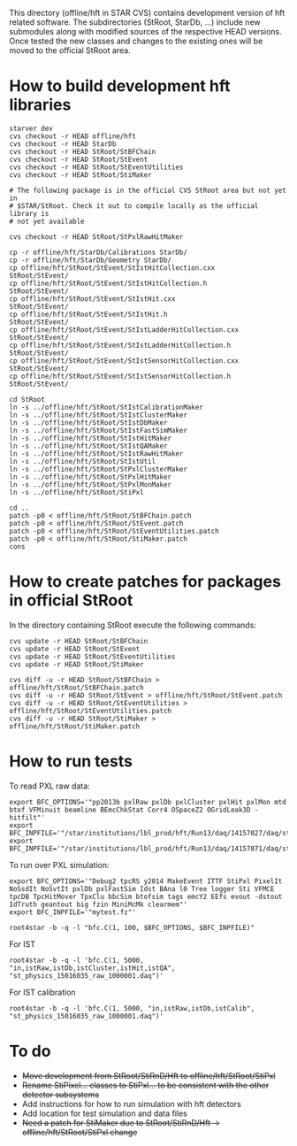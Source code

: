 
This directory (offline/hft in STAR CVS) contains development version of hft
related software. The subdirectories (StRoot, StarDb, ...) include new
submodules along with modified sources of the respective HEAD versions. Once
tested the new classes and changes to the existing ones will be moved to the
official StRoot area.


How to build development hft libraries
======================================

    starver dev
    cvs checkout -r HEAD offline/hft
    cvs checkout -r HEAD StarDb
    cvs checkout -r HEAD StRoot/StBFChain
    cvs checkout -r HEAD StRoot/StEvent
    cvs checkout -r HEAD StRoot/StEventUtilities
    cvs checkout -r HEAD StRoot/StiMaker

    # The following package is in the official CVS StRoot area but not yet in
    # $STAR/StRoot. Check it out to compile locally as the official library is
    # not yet available

    cvs checkout -r HEAD StRoot/StPxlRawHitMaker

    cp -r offline/hft/StarDb/Calibrations StarDb/
    cp -r offline/hft/StarDb/Geometry StarDb/
    cp offline/hft/StRoot/StEvent/StIstHitCollection.cxx       StRoot/StEvent/
    cp offline/hft/StRoot/StEvent/StIstHitCollection.h         StRoot/StEvent/
    cp offline/hft/StRoot/StEvent/StIstHit.cxx                 StRoot/StEvent/
    cp offline/hft/StRoot/StEvent/StIstHit.h                   StRoot/StEvent/
    cp offline/hft/StRoot/StEvent/StIstLadderHitCollection.cxx StRoot/StEvent/
    cp offline/hft/StRoot/StEvent/StIstLadderHitCollection.h   StRoot/StEvent/
    cp offline/hft/StRoot/StEvent/StIstSensorHitCollection.cxx StRoot/StEvent/
    cp offline/hft/StRoot/StEvent/StIstSensorHitCollection.h   StRoot/StEvent/

    cd StRoot
    ln -s ../offline/hft/StRoot/StIstCalibrationMaker
    ln -s ../offline/hft/StRoot/StIstClusterMaker
    ln -s ../offline/hft/StRoot/StIstDbMaker
    ln -s ../offline/hft/StRoot/StIstFastSimMaker
    ln -s ../offline/hft/StRoot/StIstHitMaker
    ln -s ../offline/hft/StRoot/StIstQAMaker
    ln -s ../offline/hft/StRoot/StIstRawHitMaker
    ln -s ../offline/hft/StRoot/StIstUtil
    ln -s ../offline/hft/StRoot/StPxlClusterMaker
    ln -s ../offline/hft/StRoot/StPxlHitMaker
    ln -s ../offline/hft/StRoot/StPxlMonMaker
    ln -s ../offline/hft/StRoot/StiPxl

    cd ..
    patch -p0 < offline/hft/StRoot/StBFChain.patch
    patch -p0 < offline/hft/StRoot/StEvent.patch
    patch -p0 < offline/hft/StRoot/StEventUtilities.patch
    patch -p0 < offline/hft/StRoot/StiMaker.patch
    cons


How to create patches for packages in official StRoot
=====================================================

In the directory containing StRoot execute the following commands:

    cvs update -r HEAD StRoot/StBFChain
    cvs update -r HEAD StRoot/StEvent
    cvs update -r HEAD StRoot/StEventUtilities
    cvs update -r HEAD StRoot/StiMaker

    cvs diff -u -r HEAD StRoot/StBFChain > offline/hft/StRoot/StBFChain.patch
    cvs diff -u -r HEAD StRoot/StEvent > offline/hft/StRoot/StEvent.patch
    cvs diff -u -r HEAD StRoot/StEventUtilities > offline/hft/StRoot/StEventUtilities.patch
    cvs diff -u -r HEAD StRoot/StiMaker > offline/hft/StRoot/StiMaker.patch


How to run tests
================

To read PXL raw data:

    export BFC_OPTIONS='"pp2013b pxlRaw pxlDb pxlCluster pxlHit pxlMon mtd btof VFMinuit beamline BEmcChkStat Corr4 OSpaceZ2 OGridLeak3D -hitfilt"'
    export BFC_INPFILE='"/star/institutions/lbl_prod/hft/Run13/daq/14157027/daq/st_physics_14157027_raw_5480001.daq"'
    export BFC_INPFILE='"/star/institutions/lbl_prod/hft/Run13/daq/14157071/daq/st_pxl_adc_14157071_raw_6990001.daq"'

To run over PXL simulation:

    export BFC_OPTIONS='"Debug2 tpcRS y2014 MakeEvent ITTF StiPxl PixelIt NoSsdIt NoSvtIt pxlDb pxlFastSim Idst BAna l0 Tree logger Sti VFMCE tpcDB TpcHitMover TpxClu bbcSim btofsim tags emcY2 EEfs evout -dstout IdTruth geantout big fzin MiniMcMk clearmem"'
    export BFC_INPFILE='"mytest.fz"'

    root4star -b -q -l "bfc.C(1, 100, $BFC_OPTIONS, $BFC_INPFILE)"

For IST

    root4star -b -q -l 'bfc.C(1, 5000, "in,istRaw,istDb,istCluster,istHit,istQA", "st_physics_15016035_raw_1000001.daq")'

For IST calibration

    root4star -b -q -l 'bfc.C(1, 5000, "in,istRaw,istDb,istCalib", "st_physics_15016035_raw_1000001.daq")'


To do
=====

- <del>Move development from StRoot/StiRnD/Hft to offline/hft/StRoot/StiPxl</del>
- <del>Rename StiPixel... classes to StiPxl... to be consistent with the other
detector subsystems</del>
- Add instructions for how to run simulation with hft detectors
- Add location for test simulation and data files
- <del>Need a patch for StiMaker due to StRoot/StiRnD/Hft -> offline/hft/StRoot/StiPxl change </del>
